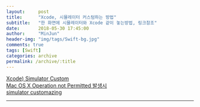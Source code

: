 ```yaml
---
layout:     post
title:      "Xcode, 시뮬레이터 커스텀하는 방법"
subtitle:   "한 화면에 시뮬레이터와 Xcode 같이 놓는방법, 링크참조"
date:       2018-05-30 17:45:00
author:     "MinJun"
header-img: "img/tags/Swift-bg.jpg"
comments: true 
tags: [Swift]
categories: archive
permalink: /archive/:title
---
```


[Xcode) Simulator Custom](http://zeddios.tistory.com/504)<br>
[Mac OS X Operation not Permitted 발생시](http://ellordnet.tistory.com/65)<br>
[simulator customazing](https://www.youtube.com/watch?v=4i2EBnmUMcs&index=3&list=PLukvfElDn_vM8USShaVrhD5mgOXVJhAwx&t=0s)

---
